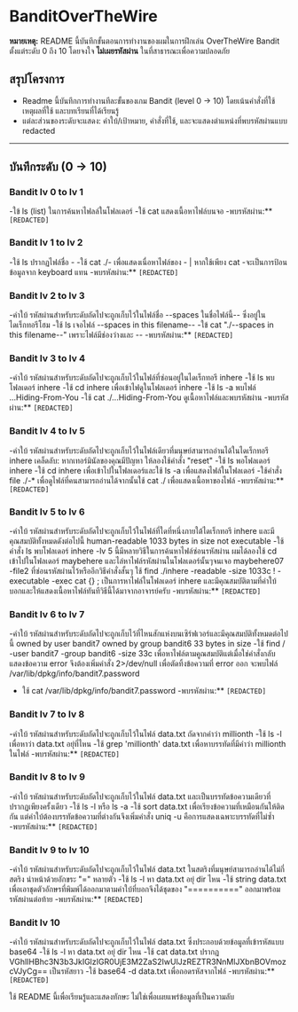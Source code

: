 # BanditOverTheWire

 **หมายเหตุ:** README นี้บันทึกขั้นตอนการทำงานของผมในการฝึกเล่น OverTheWire Bandit ตั้งแต่ระดับ 0 ถึง 10 โดยจงใจ **ไม่เผยรหัสผ่าน** ในที่สาธารณะเพื่อความปลอดภัย

## สรุปโครงการ
- Readme นี้บันทึกการทำงานทีละขั้นของเกม Bandit (level 0 → 10) โดยเน้นคำสั่งที่ใช้ เหตุผลที่ใช้ และบทเรียนที่ได้เรียนรู้ 
- แต่ละส่วนของระดับจะแสดง: คำใบ้/เป้าหมาย, คำสั่งที่ใช้, และจะแสดงตำแหน่งที่พบรหัสผ่านแบบ redacted
  
---

## บันทึกระดับ (0 → 10)

### Bandit lv 0 to lv 1
-ใข้ ls (list) ในการค้นหาไฟลล์ในโฟลเดอร์
-ใช้ cat แสดงเนื้อหาไฟล์บนจอ
-พบรหัสผ่าน:** `[REDACTED]`


### Bandit lv 1 to lv 2
-ใช้ ls ปรากฏไฟล์ชื่อ -
-ใช้ cat ./- เพื่อแสดงเนื่อหาไฟล์ของ - | หากใช้เพียง cat -จะเป็นการป้อนข้อมูลจาก keyboard แทน
-พบรหัสผ่าน:** `[REDACTED]`


### Bandit lv 2 to lv 3
-คำใบ้ รหัสผ่านสำหรับระดับถัดไปจะถูกเก็บไว้ในไฟล์ชื่อ --spaces ในชื่อไฟล์นี้-- ซึ่งอยู่ในไดเร็กทอรีโฮม
-ใช้ ls เจอไฟล์ --spaces in this filename--
-ใข้ cat "./--spaces in this filename--" เพราะไฟล์มีช่องว่างและ --
-พบรหัสผ่าน:** `[REDACTED]`


### Bandit lv 3 to lv 4
-คำใบ้ รหัสผ่านสำหรับระดับถัดไปจะถูกเก็บไว้ในไฟล์ที่ซ่อนอยู่ในไดเร็กทอรี inhere
-ใช้ ls พบโฟลเดอร์ inhere
-ใช้ cd inhere เพื่อเข้าไฟดูในโฟลเดอร์ inhere
-ใช้ ls -a พบไฟล์ ...Hiding-From-You
-ใช้ cat ./...Hiding-From-You ดูเนื้อหาไฟล์และพบรหัสผ่าน
-พบรหัสผ่าน:** `[REDACTED]`


### Bandit lv 4 to lv 5
-คำใบ้ รหัสผ่านสำหรับระดับถัดไปจะถูกเก็บไว้ในไฟล์เดียวที่มนุษย์สามารถอ่านได้ในไดเร็กทอรี inhere เคล็ดลับ: หากเทอร์มินัลของคุณมีปัญหา ให้ลองใช้คำสั่ง "reset"
-ใช้ ls พอโฟลเดอร์ inhere
-ใช้ cd inhere เพื่อเข้าไปในโฟลเดอร์และใช้ ls -a เพื่อแสดงไฟล์ในโฟลเดอร์
-ใช้คำสั่ง file ./-* เพื่อดูไฟล์ที่คนสามารถอ่านได้จากนั้นใช้ cat ./ เพื่อแสดงเนื้อหาของไฟล์
-พบรหัสผ่าน:** `[REDACTED]`


### Bandit lv 5 to lv 6
-คำใบ้ รหัสผ่านสำหรับระดับถัดไปจะถูกเก็บไว้ในไฟล์ที่ใดที่หนึ่งภายใต้ไดเร็กทอรี inhere และมีคุณสมบัติทั้งหมดดังต่อไปนี้ human-readable 1033 bytes in size not executable
-ใช้คำสั่ง ls พบโฟลเดอร์ inhere
-lv 5 นี้มีหลายวิธีในการค้นหาไฟล์ซ่อนรหัสผ่าน ผมได้ลองใช้ cd เข้าไปในโฟลเดอร์ maybehere และไล่หาไฟล์รหัสผ่านในโฟลเดอร์นั้นๆจนเจอ maybehere07 -file2 ที่ซ่อนรหัสผ่านไว้หรืออีกวิธีคำสั่งสั้นๆ
ใช้ find ./inhere -readable -size 1033c ! -executable -exec cat {} \; เป็นการหาไฟล์ในโฟลเดอร์ inhere และมีคุณสมบัติตามที่คำใบ้บอกและให้แสดงเนื้อหาไฟล์ทันทีวิธีนี้ได้มาจากอาจารย์ครับ
-พบรหัสผ่าน:** `[REDACTED]`


### Bandit lv 6 to lv 7
-คำใบ้ รหัสผ่านสำหรับระดับถัดไปจะถูกเก็บไว้ที่ไหนสักแห่งบนเซิร์ฟเวอร์และมีคุณสมบัติทั้งหมดต่อไปนี้ owned by user bandit7 owned by group bandit6 33 bytes in size
-ใช้ find / -user bandit7 -group bandit6 -size 33c เพื่อหาไฟล์ตามคูณสมบัติแต่เมื่อใช่คำสั่งกลับแสดงข้อความ error จึงต้องเพิ่มคำสั่ง 2>/dev/null เพื่อตัดทิ้งข้อความที่ error ออก 
 จะพบไฟล์ /var/lib/dpkg/info/bandit7.password 
- ใช้ cat /var/lib/dpkg/info/bandit7.password
-พบรหัสผ่าน:** `[REDACTED]`

### Bandit lv 7 to lv 8
-คำใบ้ รหัสผ่านสำหรับระดับถัดไปจะถูกเก็บไว้ในไฟล์ data.txt ถัดจากคำว่า millionth
-ใช้ ls -l เพื่อหาว่า data.txt อยุ่ที่ไหน
-ใช้ grep 'millionth' data.txt เพื่อหาบรรทัดที่มีคำว่า millionth ในไฟล์
-พบรหัสผ่าน:** `[REDACTED]`

### Bandit lv 8 to lv 9
-คำใบ้ รหัสผ่านสำหรับระดับถัดไปจะถูกเก็บไว้ในไฟล์ data.txt และเป็นบรรทัดข้อความเดียวที่ปรากฏเพียงครั้งเดียว
-ใช้ ls -l หรือ ls -a
-ใช้ sort data.txt เพื่อเรียงข้อความที่เหมือนกันให้ติดกัน แต่คำใบ้ต้องบรรทัดข้อความที่ต่างกันจึงเพิ่มคำสั่ง uniq -u คือการแสดงเฉพาะบรรทัดที่ไม่ซํ้า
-พบรหัสผ่าน:** `[REDACTED]`

### Bandit lv 9 to lv 10
-คำใบ้ รหัสผ่านสำหรับระดับถัดไปจะถูกเก็บไว้ในไฟล์ data.txt ในสตริงที่มนุษย์สามารถอ่านได้ไม่กี่สตริง นำหน้าด้วยอักขระ "=" หลายตัว
-ใช้ ls -l หา data.txt อยุ่ dir ไหน
-ใช้ string data.txt เพื่อเอาชุดตัวอักษรที่พิมพ์ได้ออกมาตามคำใบ้ที่บอกจึงได้ชุดของ "==========" ออกมาพร้อมรหัสผ่านต่อท้าย
-พบรหัสผ่าน:** `[REDACTED]`

### Bandit lv 10
-คำใบ้ รหัสผ่านสำหรับระดับถัดไปจะถูกเก็บไว้ในไฟล์ data.txt ซึ่งประกอบด้วยข้อมูลที่เข้ารหัสแบบ base64
-ใช้ ls -l หา data.txt อยุ่ dir ไหน
-ใช้ cat data.txt ปรากฏ VGhlIHBhc3N3b3JkIGlzIGR0UjE3M2ZaS2IwUlJzREZTR3NnMlJXbnBOVmozcVJyCg== เป็นรหัสยาว
-ใช้ base64 -d data.txt เพื่อถอดรหัสจากไฟล์
-พบรหัสผ่าน:** `[REDACTED]`

ใช้ README นี้เพื่อเรียนรู้และแสดงทักษะ ไม่ใช่เพื่อเผยแพร่ข้อมูลที่เป็นความลับ





